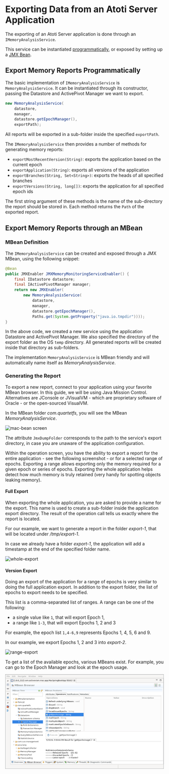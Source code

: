 # Exporting Data from an Atoti Server Application

The exporting of an Atoti Server application is done through an
`IMemoryAnalysisService`.

This service can be instantiated
[programmatically](#export-memory-reports-programmatically), or exposed by
setting up a [JMX Bean](#export-memory-reports-through-an-mbean).

## Export Memory Reports Programmatically

The basic implementation of `IMemoryAnalysisService` is `MemoryAnalysisService`.
It can be instantiated through its constructor, passing the Datastore and
ActivePivot Manager we want to export.

```java
new MemoryAnalysisService(
    datastore,
    manager,
    datastore.getEpochManager(),
    exportPath);
```

All reports will be exported in a sub-folder inside the specified `exportPath`.

The `IMemoryAnalysisService` then provides a number of methods for generating
memory reports:
* `exportMostRecentVersion(String)`: exports the application based on the
  current epoch
* `exportApplication(String)`: exports all versions of the application
* `exportBranches(String, Set<String>)`: exports the heads of all specified
  branches
* `exportVersions(String, long[])`: exports the application for all specified
  epoch ids

The first string argument of these methods is the name of the sub-directory the
report should be stored in. Each method returns the `Path` of the exported report.

## Export Memory Reports through an MBean

### MBean Definition

The `IMemoryAnalysisService` can be created and exposed through a JMX MBean,
using the following snippet:
```java
@Bean
public JMXEnabler JMXMemoryMonitoringServiceEnabler() {
    final IDatastore datastore;
    final IActivePivotManager manager;
    return new JMXEnabler(
        new MemoryAnalysisService(
            datastore,
            manager,
            datastore.getEpochManager(),
            Paths.get(System.getProperty("java.io.tmpdir"))));
}
```

In the above code, we created a new service using the application Datastore and
ActivePivot Manager. We also specified the directory of the export folder as the
OS `temp` directory. All generated reports will be created inside that directory
as sub-folders.

The implementation `MemoryAnalysisService` is MBean friendly and will
automatically name itself as *MemoryAnalysisService*.

### Generating the Report

To export a new report, connect to your application using your favorite MBean
browser. In this guide, we will be using Java Mission Control. Alternatives are
JConsole or JVisualVM - which are proprietary software of Oracle - or the
open-sourced VisualVM.

In the MBean folder *com.quartetfs*, you will see the MBean
*MemoryAnalysisService*.

![mac-bean screen](../assets/mac-bean.png "MBean attributes of the
MemoryAnalysisService")

The attribute `JmxDumpFolder` corresponds to the path to the service's export directory, in
case you are unaware of the application configuration.

Within the operation screen, you have the ability to export a report for the
entire application - see the following screenshot - or for a selected range of
epochs. Exporting a range allows exporting only the memory required for a given
epoch or series of epochs. Exporting the whole application helps detect how
much memory is truly retained (very handy for spotting objects leaking memory).

#### Full Export

When exporting the whole application, you are asked to provide a name for the
export. This name is used to create a sub-folder inside the application export
directory. The result of the operation call tells us exactly where the report is
located.

For our example, we want to generate a report in the folder *export-1*, that
will be located under */tmp/export-1*.

In case we already have a folder *export-1*, the application will add a
timestamp at the end of the specified folder name.

![whole-export](../assets/whole-export.png "Exporting a report for the entire
application")

#### Version Export

Doing an export of the application for a range of epochs is very similar to
doing the full application export. In addition to the export folder, the list of
epochs to export needs to be specified.

This list is a comma-separated list of ranges. A range can be one of the
following:

 - a single value like `1`, that will export Epoch 1,
 - a range like `1-3`, that will export Epochs 1, 2 and 3

For example, the epoch list `1,4-6,9` represents Epochs 1, 4, 5, 6 and 9.

In our example, we export Epochs 1, 2 and 3 into *export-2*.

![range-export](../assets/range-export.png "Exporting a report for a range of
epochs")

To get a list of the available epochs, various MBeans exist. For example, you
can go to the Epoch Manager and look at the epoch usage.

![listing-epochs](../assets/list-epochs.png "Listing epochs of our application")
